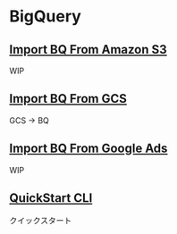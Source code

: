 # BigQuery

## [Import BQ From Amazon S3](./import-bq-from-amazons3)

WIP

## [Import BQ From GCS](./import-bq-from-gcs)

GCS -> BQ

## [Import BQ From Google Ads](./import-bq-from-googleads)

WIP

## [QuickStart CLI](./quickstart-cli)

クイックスタート
